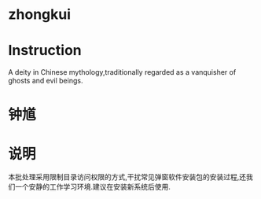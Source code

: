 # zhongkui
# Instruction
A deity in Chinese mythology,traditionally regarded as a vanquisher of ghosts and evil beings.
# 钟馗
# 说明
本批处理采用限制目录访问权限的方式,干扰常见弹窗软件安装包的安装过程,还我们一个安静的工作学习环境.建议在安装新系统后使用.
